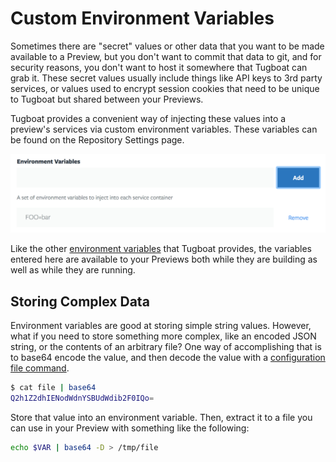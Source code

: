 # Custom Environment Variables

Sometimes there are "secret" values or other data that you want to be made
available to a Preview, but you don't want to commit that data to git, and for
security reasons, you don't want to host it somewhere that Tugboat can grab it.
These secret values usually include things like API keys to 3rd party services,
or values used to encrypt session cookies that need to be unique to Tugboat but
shared between your Previews.

Tugboat provides a convenient way of injecting these values into a preview's
services via custom environment variables. These variables can be found on the
Repository Settings page.

![Environment Variable Configuration](_images/envvars-config.png)

Like the other
[environment variables](../../reference/environment-variables/index.md) that
Tugboat provides, the variables entered here are available to your Previews both
while they are building as well as while they are running.

## Storing Complex Data

Environment variables are good at storing simple string values. However, what if
you need to store something more complex, like an encoded JSON string, or the
contents of an arbitrary file? One way of accomplishing that is to base64 encode
the value, and then decode the value with a
[configuration file command](../../configuring-tugboat/index.md#commands).

```sh
$ cat file | base64
Q2h1Z2dhIENodWdnYSBUdWdib2F0IQo=
```

Store that value into an environment variable. Then, extract it to a file you
can use in your Preview with something like the following:

```sh
echo $VAR | base64 -D > /tmp/file
```

